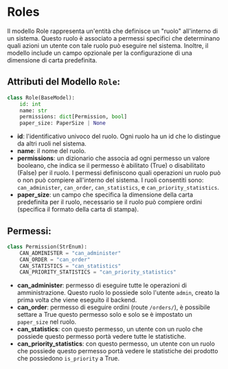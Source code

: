 # Roles

Il modello Role rappresenta un'entità che definisce un "ruolo" all'interno di un sistema. Questo ruolo è associato a 
permessi specifici che determinano quali azioni un utente con tale ruolo può eseguire nel sistema. Inoltre, il modello 
include un campo opzionale per la configurazione di una dimensione di carta predefinita.

## Attributi del Modello `Role`:
```python 
class Role(BaseModel):
    id: int
    name: str
    permissions: dict[Permission, bool]
    paper_size: PaperSize | None
```
- **id**: l'identificativo univoco del ruolo. Ogni ruolo ha un id che lo distingue da altri ruoli nel sistema.
- **name**: il nome del ruolo.
- **permissions**: un dizionario che associa ad ogni permesso un valore booleano, che indica se il permesso è abilitato
  (True) o disabilitato (False) per il ruolo. I permessi definiscono quali operazioni un ruolo può o non può compiere 
  all'interno del sistema. I ruoli consentiti sono: `can_administer`, `can_order`, `can_statistics`, e 
  `can_priority_statistics`.
- **paper_size**: un campo che specifica la dimensione della carta predefinita per il ruolo, necessario se il ruolo può
  compiere ordini (specifica il formato della carta di stampa).

## Permessi:
```python 
class Permission(StrEnum):
    CAN_ADMINISTER = "can_administer"
    CAN_ORDER = "can_order"
    CAN_STATISTICS = "can_statistics"
    CAN_PRIORITY_STATISTICS = "can_priority_statistics"
```
- **can_administer**: permesso di eseguire tutte le operazioni di amministrazione. Questo ruolo lo possiede solo 
  l'utente `admin`, creato la prima volta che viene eseguito il backend.
- **can_order**: permesso di eseguire ordini (route `/orders/`), è possibile settare a True questo permesso solo e solo
  se è impostato un `paper_size` nel ruolo.
- **can_statistics**: con questo permesso, un utente con un ruolo che possiede questo permesso portà vedere tutte le
  statistiche.
- **can_priority_statistics**: con questo permesso, un utente con un ruolo che possiede questo permesso portà vedere le
  statistiche dei prodotto che possiedono `is_priority` a True.